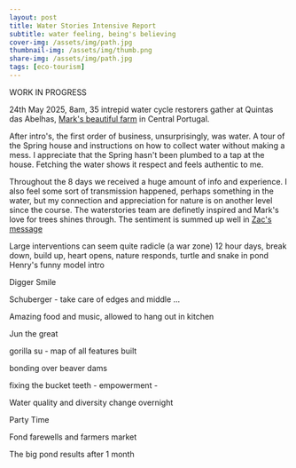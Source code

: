 ```yaml
---
layout: post
title: Water Stories Intensive Report
subtitle: water feeling, being's believing
cover-img: /assets/img/path.jpg
thumbnail-img: /assets/img/thumb.png
share-img: /assets/img/path.jpg
tags: [eco-tourism]
---
```


WORK IN PROGRESS

24th May 2025, 8am, 35 intrepid water cycle restorers gather at Quintas das Abelhas, [Mark's beautiful farm](https://growback.eu) in Central Portugal.

After intro's, the first order of business, unsurprisingly, was water. A tour of the Spring house and instructions on how to collect water without making a mess.
I appreciate that the Spring hasn't been plumbed to a tap at the house. Fetching the water shows it respect and feels authentic to me.

Throughout the 8 days we received a huge amount of info and experience.
I also feel some sort of transmission happened, perhaps something in the water, but my connection and appreciation for nature is on another level since the course.
The waterstories team are definetly inspired and Mark's love for trees shines through. The sentiment is summed up well in [Zac's message](https://checkdam.org/2025-04-20-zacs-message/)

Large interventions can seem quite radicle (a war zone)
12 hour days, break down, build up, heart opens, nature responds, turtle and snake in pond
Henry's funny model intro

Digger Smile

Schuberger - take care of edges and middle ...

Amazing food and music, allowed to hang out in kitchen

Jun the great

gorilla su - map of all features built

bonding over beaver dams

fixing the bucket teeth - empowerment -

Water quality and diversity change overnight

Party Time

Fond farewells and farmers market

The big pond results after 1 month
